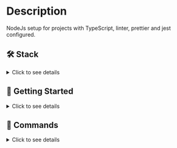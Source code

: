 # Description
NodeJs setup for projects with TypeScript, linter, prettier and jest configured.

## 🛠️ Stack

<details>
  <summary>Click to see details</summary>

- [**NodeJs**](https://nodejs.org/) - As an asynchronous event-driven JavaScript runtime.
- [**Typescript**](https://www.typescriptlang.org/) - JavaScript with syntax for types.
- [**Jest**](https://jestjs.io/) - Jest is a delightful JavaScript Testing Framework.
- [**Express**](https://expressjs.com/) - Fast, unopinionated, minimalist web framework for Node.js.

</details>

## 🚀 Getting Started

<details>
  <summary>Click to see details</summary>
<br>

1. Clone this repository.

```bash
git clone git@github.com:Luchooo/nodejs-typescript-setup.git
```

2. Install the dependencies:

```bash
npm install
```

3. Run tests:

```bash
npm run test
```

4. Run the development server:

```bash
npm run dev

```

4. Open [**http://localhost:3000**](http://localhost:3000/) with your browser to see the result 🚀
</details>



## 🧞 Commands
<details>
  <summary>Click to see details</summary>
<br>

|     | Command          | Action                                        |
| :-- | :--------------- | :-------------------------------------------- |
| ⚙️  | `dev`            | Starts local dev server at `localhost:3000`.  |
| ⚙️  | `build`          | Build your production site to `./build/`.     |
| ⚙️  | `start`          | Start production server                       |
| ⚙️  | `fm`             | Format all supported files.                   |
| ⚙️  | `lint`           | Lint all JS/TS files in the src directory.    |
| ⚙️  | `typecheck`      | Check types of files.                         |
| ⚙️  | `test`           | Run test.                                     |
                   
</details>

